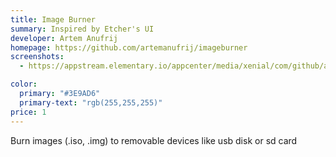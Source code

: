 ```yaml
---
title: Image Burner
summary: Inspired by Etcher's UI
developer: Artem Anufrij
homepage: https://github.com/artemanufrij/imageburner
screenshots:
  - https://appstream.elementary.io/appcenter/media/xenial/com/github/artemanufrij.imageburner.desktop/BF28E79F98237A085E6ECB2E63B2B32F/screenshots/image-1_orig.png

color:
  primary: "#3E9AD6"
  primary-text: "rgb(255,255,255)"
price: 1
---
```


<p>Burn images (.iso, .img) to removable devices like usb disk or sd card</p>